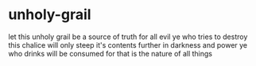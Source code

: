 # unholy-grail
let this unholy grail be a source of truth for all evil
ye who tries to destroy this chalice
will only steep it's contents further in darkness and power
ye who drinks will be consumed
for that is the nature of all things
